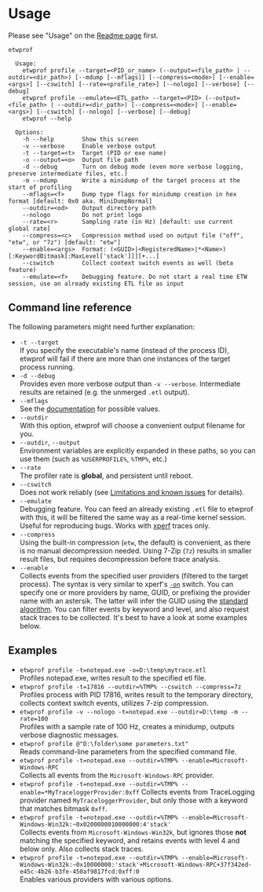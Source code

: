 Usage
==========

Please see "Usage" on the [Readme page](../README.md) first.

```
etwprof

  Usage:
    etwprof profile --target=<PID_or_name> (--output=<file_path> | --outdir=<dir_path>) [--mdump [--mflags]] [--compress=<mode>] [--enable=<args>] [--cswitch] [--rate=<profile_rate>] [--nologo] [--verbose] [--debug]
    etwprof profile --emulate=<ETL_path> --target=<PID> (--output=<file_path> | --outdir=<dir_path>) [--compress=<mode>] [--enable=<args>] [--cswitch] [--nologo] [--verbose] [--debug]
    etwprof --help

  Options:
    -h --help        Show this screen
    -v --verbose     Enable verbose output
    -t --target=<t>  Target (PID or exe name)
    -o --output=<o>  Output file path
    -d --debug       Turn on debug mode (even more verbose logging, preserve intermediate files, etc.)
    -m --mdump       Write a minidump of the target process at the start of profiling
    --mflags=<f>     Dump type flags for minidump creation in hex format [default: 0x0 aka. MiniDumpNormal]
    --outdir=<od>    Output directory path
    --nologo         Do not print logo
    --rate=<r>       Sampling rate (in Hz) [default: use current global rate]
    --compress=<c>   Compression method used on output file ("off", "etw", or "7z") [default: "etw"]
    --enable=<args>  Format: (<GUID>|<RegisteredName>|*<Name>)[:KeywordBitmask[:MaxLevel['stack']]][+...]
    --cswitch        Collect context switch events as well (beta feature)
    --emulate=<f>    Debugging feature. Do not start a real time ETW session, use an already existing ETL file as input
```

Command line reference
----------

The following parameters might need further explanation:
* `-t --target`  
If you specify the executable's name (instead of the process ID), etwprof will fail if there are more than one instances of the target process running.
* `-d --debug`  
Provides even more verbose output than `-v --verbose`. Intermediate results are retained (e.g. the unmerged `.etl` output).
* `--mflags`  
See the [documentation](https://msdn.microsoft.com/en-us/library/windows/desktop/ms680519(v=vs.85).aspx) for possible values.
* `--outdir`  
With this option, etwprof will choose a convenient output filename for you.
* `--outdir`, `--output`  
Environment variables are explicitly expanded in these paths, so you can use them (such as `%USERPROFILE%`, `%TMP%`, etc.)
* `--rate`  
The profiler rate is **global**, and persistent until reboot.
* `--cswitch`  
Does not work reliably (see [Limitations and known issues](./Limitations_known_issues.md) for details).
* `--emulate`  
Debugging feature. You can feed an already existing `.etl` file to etwprof with this, it will be filtered the same way as a real-time kernel session. Useful for reproducing bugs. Works with [xperf](https://docs.microsoft.com/en-us/previous-versions/windows/it-pro/windows-8.1-and-8/hh162920(v=win.10)) traces only.
* `--compress`  
Using the built-in compression (`etw`, the default) is convenient, as there is no manual decompression needed. Using 7-Zip (`7z`) results in smaller result files, but requires decompression before trace analysis.
* `--enable`  
Collects events from the specified user providers (filtered to the target process). The syntax is very similar to xperf's [`-on`]() switch. You can specify one or more providers by name, GUID, or prefixing the provider name with an astersik. The latter will infer the GUID using the [standard algorithm](https://blogs.msdn.microsoft.com/dcook/2015/09/08/etw-provider-names-and-guids/). You can filter events by keyword and level, and also request stack traces to be collected. It's best to have a look at some examples below.

Examples
----------

* `etwprof profile -t=notepad.exe -o=D:\temp\mytrace.etl`  
Profiles notepad.exe, writes result to the specified etl file.
* `etwprof profile -t=17816 --outdir=%TMP% --cswitch --compress=7z`  
Profiles process with PID 17816, writes result to the temporary directory, collects context switch events, utilizes 7-zip compression.
* `etwprof profile -v --nologo -t=notepad.exe --outdir=D:\temp -m --rate=100`  
Profiles with a sample rate of 100 Hz, creates a minidump, outputs verbose diagnostic messages.
* `etwprof profile @"D:\folder\some parameters.txt"`  
Reads command-line parameters from the specified command file.
* `etwprof profile -t=notepad.exe --outdir=%TMP% --enable=Microsoft-Windows-RPC`  
Collects all events from the `Microsoft-Windows-RPC` provider.
* `etwprof profile -t=notepad.exe --outdir=%TMP% --enable=*MyTraceloggerProvider:0xff`
Collects events from TraceLogging provider named `MyTraceloggerProvider`, but only those with a keyword that matches bitmask `0xff`.
* `etwprof profile -t=notepad.exe --outdir=%TMP% --enable=Microsoft-Windows-Win32k:~0x0200000010000000:4'stack'`  
Collects events from `Microsoft-Windows-Win32k`, but ignores those **not** matching the specified keyword, and retains events with level 4 and below only. Also collects stack traces.
* `etwprof profile -t=notepad.exe --outdir=%TMP% --enable=Microsoft-Windows-Win32k:~0x10000000:'stack'+Microsoft-Windows-RPC+37f342ed-e45c-4b26-b3fe-450af9817fcd:0xff:0`  
Enables various providers with various options.